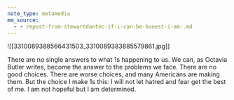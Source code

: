 ```yaml
---
note_type: metamedia
mm_source:
  - - repost-from-stewartdantec-if-i-can-be-honest-i-am-.md
---
```


![[3310089388566431503_3310089383885579861.jpg]]

There are no single answers to
what 1s happening to us. We can,
as Octavia Butler writes, become
the answer to the problems we
face. There are no good choices.
There are worse choices, and
many Americans are making
them. But the choice I make 1s
this: I will not let hatred and fear
get the best of me. I am not
hopeful but I am determined.

